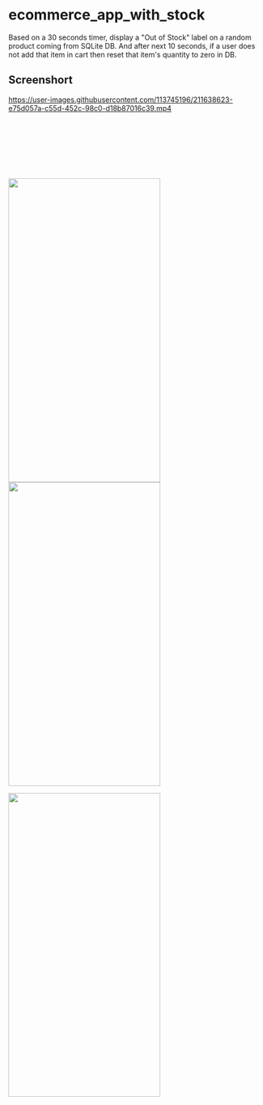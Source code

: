 # ecommerce_app_with_stock

Based on a 30 seconds timer, display a "Out of Stock" label on a random product coming from SQLite DB. And after next 10 seconds, if a user does not add that item in cart then reset that item's quantity to zero in DB.

## Screenshort

https://user-images.githubusercontent.com/113745196/211638623-e75d057a-c55d-452c-98c0-d18b87016c39.mp4

<br><br><br><br><br><br>

<img width="300" height="600" src="https://user-images.githubusercontent.com/113745196/211638617-a03629c9-876e-4960-8600-90ad80765a23.jpg">                           <img width="300" height="600" src="https://user-images.githubusercontent.com/113745196/211638619-f124c4d6-d3da-4d53-b2eb-43a70b986161.jpg">


<img width="300" height="600" src="https://user-images.githubusercontent.com/113745196/211638629-8c80a819-533e-4d59-832f-fbb2f33fab46.jpg">
